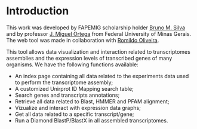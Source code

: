 # Introduction

This work was developed by FAPEMIG scholarship holder [Bruno M. Silva](http://lattes.cnpq.br/7610286860591449) and by professor [J. Miguel Ortega](https://orcid.org/0000-0002-8047-9191) from Federal University of Minas Gerais. The web tool was made in collaboration with [Romildo Oliveira](https://github.com/MildoDev).

This tool allows data visualization and interaction related to transcriptomes assemblies and the expression levels of transcribed genes of many organisms. We have the following functions available:

* An index page containing all data related to the experiments data used to perform the transcriptome assembly;
* A customized Unirprot ID Mapping search table;
* Search genes and transcripts annotations;
* Retrieve all data related to Blast, HMMER and PFAM alignment;
* Vizualize and interact with expression data graphs;
* Get all data related to a specific transcript/gene;
* Run a Diamond BlastP/BlastX in all assembled transcriptomes.

